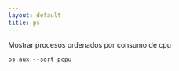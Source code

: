```yaml
---
layout: default
title: ps
---
```

Mostrar procesos ordenados por consumo de cpu

    ps aux --sort pcpu

